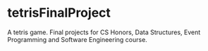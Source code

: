 # tetrisFinalProject
A tetris game. Final projects for CS Honors, Data Structures, Event Programming and Software Engineering course.
